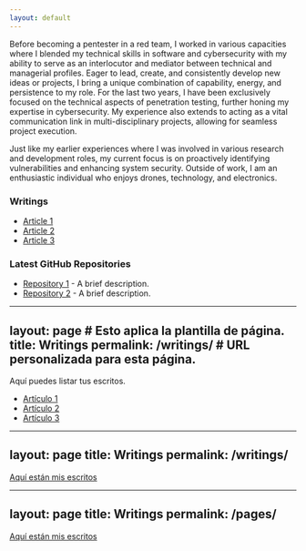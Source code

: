 ```yaml
---
layout: default
---
```



Before becoming a pentester in a red team, I worked in various capacities where I blended my technical skills in software and cybersecurity with my ability to serve as an interlocutor and mediator between technical and managerial profiles. Eager to lead, create, and consistently develop new ideas or projects, I bring a unique combination of capability, energy, and persistence to my role. For the last two years, I have been exclusively focused on the technical aspects of penetration testing, further honing my expertise in cybersecurity. My experience also extends to acting as a vital communication link in multi-disciplinary projects, allowing for seamless project execution.

Just like my earlier experiences where I was involved in various research and development roles, my current focus is on proactively identifying vulnerabilities and enhancing system security. Outside of work, I am an enthusiastic individual who enjoys drones, technology, and electronics.


### Writings

- [Article 1](#)
- [Article 2](#)
- [Article 3](#)


### Latest GitHub Repositories

- [Repository 1](https://github.com/jarvarbin/gophish-mail-alert) - A brief description.
- [Repository 2](https://github.com/yourusername/repository2) - A brief description.

---
layout: page  # Esto aplica la plantilla de página.
title: Writings
permalink: /writings/  # URL personalizada para esta página.
---

Aquí puedes listar tus escritos.

- [Artículo 1](#)
- [Artículo 2](#)
- [Artículo 3](#)


---
layout: page
title: Writings
permalink: /writings/
---

[Aquí están mis escritos](/writings/)




---
layout: page
title: Writings
permalink: /pages/
---

[Aquí están mis escritos](/pages/)
